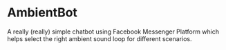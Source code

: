 # AmbientBot
A really (really) simple chatbot using Facebook Messenger Platform which helps select the right ambient sound loop for different scenarios.
